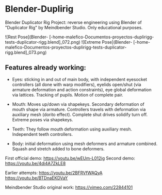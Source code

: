# Blender-Duplirig
Blender Duplicator Rig Project: reverse engineering using Blender of "Duplicator Rig" by Meindbender Studio. Only educational purposes. 

![Rest Pose](Blender- [-home-malefico-Documentos-proyectos-duplirigg-tests-duplicator-rigg.blend]_072.png)
![Extreme Pose](Blender- [-home-malefico-Documentos-proyectos-duplirigg-tests-duplicator-rigg.blend]_073.png)

## Features already working: 

* Eyes: sticking in and out of main body, with independent eyesocket controllers (all done with warp modifiers), eyelids open/shut (via armature deformation and action constraints), eye global deformation via lattices. Tracking of pupils. Motion of complete pair.

* Mouth: Moves up/down via shapekeys. Secondary deformation of mouth shape via armature. Controllers travels with deformation via auxiliary mesh (dorito effect). Complete shut drives solidify turn off. Extreme poses via shapekeys.

* Teeth: They follow mouth deformation using auxiliary mesh. Independent teeth controllers.

* Body: initial deformation using mesh deformers and armature combined. Squash and stretch added to bone deformers.

First official demo: https://youtu.be/wEUm-L012ig
Second demo: https://youtu.be/4di4A7ZkLE8

Earlier attempts: 
  https://youtu.be/2BFRVfWAQyA
  https://youtu.be/BTDnaEKDVaY

Meindbender Studio original work: https://vimeo.com/22844101
